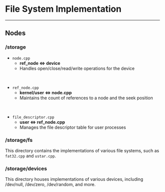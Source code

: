 # File System Implementation

---

## Nodes

### /storage

- `node.cpp`
	- **ref_node <=> device**
	- Handles open/close/read/write operations for the device

<br>

- `ref_node.cpp`
	- **kernel/user <=> node.cpp**
	- Maintains the count of references to a node and the seek position

<br>

- `file_descriptor.cpp`
	- **user <=> ref_node.cpp**
	- Manages the file descriptor table for user processes

### /storage/fs

This directory contains the implementations of various file systems, such as `fat32.cpp` and `ustar.cpp`.

### /storage/devices

This directory houses implementations of various devices, including /dev/null, /dev/zero, /dev/random, and more.
